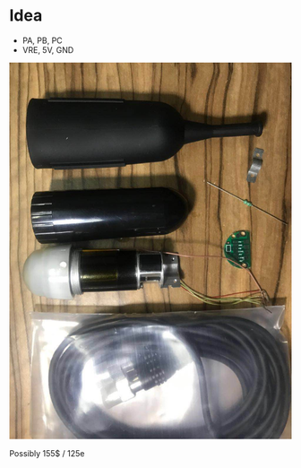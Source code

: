 # Idea

* PA, PB, PC
* VRE, 5V, GND
 
![](/include/cn_mechprob/mech_probe.jpg)

Possibly 155$ / 125e
